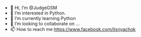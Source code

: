 - 👋 Hi, I’m @JudgeGSM
- 👀 I’m interested in Python.
- 🌱 I’m currently learning Python
- 💞️ I’m looking to collaborate on ...
- 📫 How to reach me https://www.facebook.com/lisnyachok

<!---
JudgeGSM/JudgeGSM is a ✨ special ✨ repository because its `README.md` (this file) appears on your GitHub profile.
You can click the Preview link to take a look at your changes.
--->
